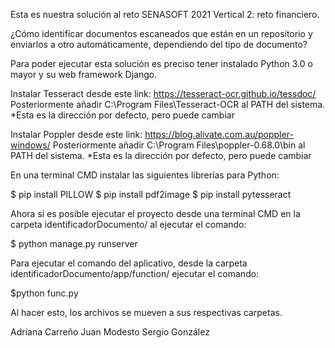 Esta es nuestra solución al reto SENASOFT 2021 Vertical 2: reto financiero. 

¿Cómo identificar documentos escaneados que están en un repositorio y enviarlos a otro automáticamente, dependiendo del tipo de documento?

Para poder ejecutar esta solución es preciso tener instalado Python 3.0 o mayor y su web framework Django.

Instalar Tesseract desde este link: https://tesseract-ocr.github.io/tessdoc/
Posteriormente añadir C:\Program Files\Tesseract-OCR al PATH del sistema. *Esta es la dirección por defecto, pero puede cambiar

Instalar Poppler desde este link: https://blog.alivate.com.au/poppler-windows/
Posteriormente añadir C:\Program Files\poppler-0.68.0\bin al PATH del sistema. *Esta es la dirección por defecto, pero puede cambiar

En una terminal CMD instalar las siguientes librerías para Python:

$ pip install PILLOW
$ pip install pdf2image
$ pip install pytesseract

Ahora sí es posible ejecutar el proyecto desde una terminal CMD en la carpeta identificadorDocumento/ al ejecutar el comando:

$ python manage.py runserver

Para ejecutar el comando del aplicativo, desde la carpeta identificadorDocumento/app/function/ ejecutar el comando:

$python func.py

Al hacer esto, los archivos se mueven a sus respectivas carpetas.


Adriana Carreño
Juan Modesto
Sergio González

